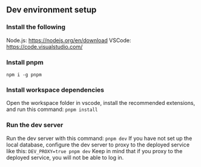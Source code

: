 ## Dev environment setup

### Install the following

Node.js: https://nodejs.org/en/download
VSCode: https://code.visualstudio.com/

### Install pnpm

`npm i -g pnpm`

### Install workspace dependencies

Open the workspace folder in vscode, install the recommended extensions, and run this command:
`pnpm install`

### Run the dev server

Run the dev server with this command: `pnpm dev`
If you have not set up the local database, configure the dev server to proxy to the deployed service like this: `DEV_PROXY=true pnpm dev`
Keep in mind that if you proxy to the deployed service, you will not be able to log in.
